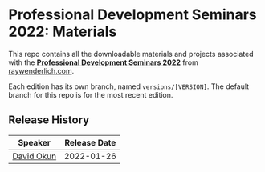 # Professional Development Seminars 2022: Materials

This repo contains all the downloadable materials and projects associated with the **[Professional Development Seminars 2022](https://www.raywenderlich.com/30910450-professional-development-seminars-2022)** from [raywenderlich.com](https://www.raywenderlich.com).

Each edition has its own branch, named `versions/[VERSION]`. The default branch for this repo is for the most recent edition.

## Release History

| Speaker                                                                                  | Release Date |
| --------------------------------------------------------------------------------------- |:------------:|
| [David Okun](https://github.com/raywenderlich/video-pds22-materials/tree/versions/1.0/01-david-okun) | 2022-01-26   |
